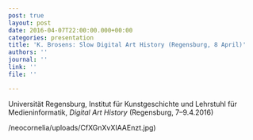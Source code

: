 ```yaml
---
post: true
layout: post
date: 2016-04-07T22:00:00.000+00:00
categories: presentation
title: 'K. Brosens: Slow Digital Art History (Regensburg, 8 April)'
authors: ''
journal: ''
link: ''
file: ''

---
```

Universität Regensburg, Institut für Kunstgeschichte und Lehrstuhl für Medieninformatik, _Digital Art History_ (Regensburg, 7–9.4.2016)

/neocornelia/uploads/CfXGnXvXIAAEnzt.jpg)